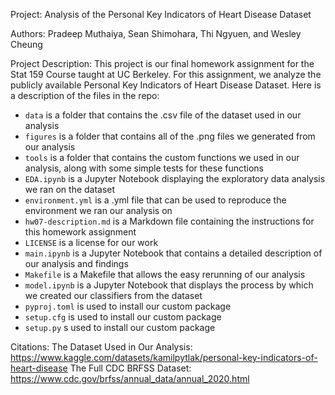 Project: Analysis of the Personal Key Indicators of Heart Disease Dataset

Authors: Pradeep Muthaiya, Sean Shimohara, Thi Ngyuen, and Wesley Cheung 

Project Description: This project is our final homework assignment for the Stat 159 Course taught at UC Berkeley. For this assignment, we analyze the publicly available Personal Key Indicators of Heart Disease Dataset. Here is a description of the files in the repo:
- `data` is a folder that contains the .csv file of the dataset used in our analysis
- `figures` is a folder that contains all of the .png files we generated from our analysis
- `tools` is a folder that contains the custom functions we used in our analysis, along with some simple tests for these functions
- `EDA.ipynb` is a Jupyter Notebook displaying the exploratory data analysis we ran on the dataset
- `environment.yml` is a .yml file that can be used to reproduce the environment we ran our analysis on
- `hw07-description.md` is a Markdown file containing the instructions for this homework assignment
- `LICENSE` is a license for our work
- `main.ipynb` is a Jupyter Notebook that contains a detailed description of our analysis and findings
- `Makefile` is a Makefile that allows the easy rerunning of our analysis
- `model.ipynb` is a Jupyter Notebook that displays the process by which we created our classifiers from the dataset
- `pyproj.toml` is used to install our custom package
- `setup.cfg` is used to install our custom package
- `setup.py` s used to install our custom package

Citations:
The Dataset Used in Our Analysis: https://www.kaggle.com/datasets/kamilpytlak/personal-key-indicators-of-heart-disease
The Full CDC BRFSS Dataset: https://www.cdc.gov/brfss/annual_data/annual_2020.html